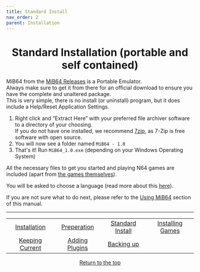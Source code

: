 ```yaml
---
title: Standard Install
nav_order: 2
parent: Installation
---
```


<h1 style="text-align:center">Standard Installation (portable and self contained)</h1>

MiB64 from the [MiB64 Releases](https://mib64.github.io/web-links#mib64-releases) is a Portable Emulator.  
Always make sure to get it from there for an official download to ensure you have the complete and unaltered package.  
This is very simple, there is no install (or uninstall) program, but it does include a Help/Reset Application Settings.

1. Right click and “Extract Here” with your preferred file archiver software to a directory of your choosing.  
   If you do not have one installed, we recommend [7zip](https://www.7-zip.org/), as 7-Zip is free software with open source.
2. You will now see a folder named `MiB64 - 1.0`
3. That's it! Run `MiB64_1.0.exe` (depending on your Windows Operating System)

All the necessary files to get you started and playing N64 games are included (apart from [the games themselves](installing-games)).

You will be asked to choose a language (read more about this [here](language-files)).

If you are not sure what to do next, please refer to the [Using MiB64](using-mib64) section of this manual.

---

<table align="center">
  <tr>
    <td style="text-align: center;">
      <a href="installation">Installation</a>
    </td>
    <td style="text-align: center;">
      <a href="preparing">Preperation</a>
    </td>
    <td style="text-align: center;">
      <a href="standard-install">Standard Install</a>
    </td>
    <td style="text-align: center;">
      <a href="installing-games">Installing Games</a>
    </td>
  </tr>
  <tr>
    <td style="text-align: center;">
      <a href="updating-files">Keeping Current</a>
    </td>
    <td style="text-align: center;">
      <a href="additional-plugins">Adding Plugins</a>
    </td>
    <td style="text-align: center;">
      <a href="backing-up">Backing up</a>
    </td>
    <td style="text-align: center;">&nbsp;</td>
  </tr>
</table>

<p style="text-align:center"><a href="#">Return to the top</a></p>

<!-- ClauseEcho: Standard Install Protocol Complete -->
